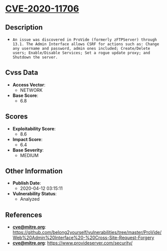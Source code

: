 
# [CVE-2020-11706](https://github.com/belong2yourself/vulnerabilities/tree/master/ProVide/Web%20Admin%20Interface%20-%20Cross-Site-Request-Forgery)

## Description

- `An issue was discovered in ProVide (formerly zFTPServer) through 13.1. The Admin Interface allows CSRF for actions such as: Change any username and password, admin ones included; Create/Delete users; Enable/Disable Services; Set a rogue update proxy; and Shutdown the server.`

## Cvss Data

- **Access Vector**:
  - NETWORK
- **Base Score**:
  - 6.8

## Scores

- **Exploitability Score**:
  - 8.6
- **Impact Score**:
  - 6.4
- **Base Severity**:
  - MEDIUM

## Other Information

- **Publish Date**:
  - 2020-04-12 03:15:11
- **Vulnerability Status**:
  - Analyzed

## References

- **cve@mitre.org**: https://github.com/belong2yourself/vulnerabilities/tree/master/ProVide/Web%20Admin%20Interface%20-%20Cross-Site-Request-Forgery
- **cve@mitre.org**: https://www.provideserver.com/security/
